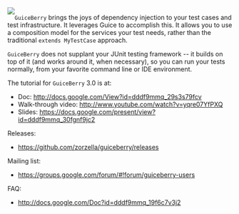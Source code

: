 <span style="float:left;">
<img src="https://raw.githubusercontent.com/zorzella/guiceberry/master/guiceberry_icon.png"/>
</span>

`GuiceBerry` brings the joys of dependency injection to your test cases and test infrastructure.  It leverages Guice to accomplish this.  It allows you to use a composition model for the services your test needs, rather than the traditional `extends MyTestCase` approach.

`GuiceBerry` does not supplant your JUnit testing framework -- it builds on top of it (and works around it, when necessary), so you can run your tests normally, from your favorite command line or IDE environment.

The tutorial for `GuiceBerry` 3.0 is at:

* Doc: http://docs.google.com/View?id=dddf9mmq_29s3s79fcv
* Walk-through video: http://www.youtube.com/watch?v=yqre07YfPXQ
* Slides: https://docs.google.com/present/view?id=dddf9mmq_30fgnf9jc2

Releases:

* https://github.com/zorzella/guiceberry/releases

Mailing list:

* https://groups.google.com/forum/#!forum/guiceberry-users

FAQ:

* http://docs.google.com/Doc?id=dddf9mmq_19f6c7v3j2

